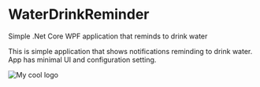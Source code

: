# WaterDrinkReminder
Simple .Net Core WPF application that reminds to drink water

This is simple application that shows notifications reminding to drink water. 
App has minimal UI and configuration setting.

<img src="https://raw.githubusercontent.com/mbluszcz/WaterDrinkReminder/master/images/popup.PNG" alt="My cool logo"/>

